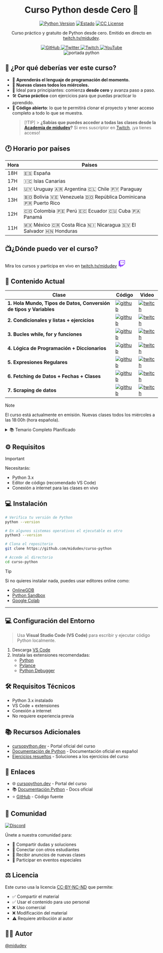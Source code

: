 <div align="center">

# Curso Python desde Cero 🐍

[![Python Version](https://img.shields.io/badge/Python-3.x-blue.svg)](https://www.python.org/)
[![Estado](https://img.shields.io/badge/Estado-En%20emisión-yellow)](https://twitch.tv/midudev)
[![CC License](https://img.shields.io/badge/license-CC--BY--NC--ND-green.svg)](https://github.com/midudev/curso-python/blob/main/LICENSE)

Curso práctico y gratuito de Python desde cero. Emitido en directo en [twitch.tv/midudev](https://twitch.tv/midudev).

<div align="center">
  <a href="https://github.com/midudev">
    <img src="https://img.shields.io/badge/github-black?style=for-the-badge&logo=github" alt="GitHub">
  </a>
  <a href="https://x.com/midudev">
    <img src="https://img.shields.io/badge/twitter-1DA1F2?style=for-the-badge&logo=twitter&logoColor=white" alt="Twitter">
  </a>
  <a href="https://twitch.tv/midudev/">
    <img src="https://img.shields.io/badge/twitch-572364?style=for-the-badge&logo=twitch&logoColor=white" alt="Twitch">
  </a>
  <a href="https://www.youtube.com/@midudev">
    <img src="https://img.shields.io/badge/youtube-red?style=for-the-badge&logo=youtube&logoColor=white" alt="YouTube">
  </a>
</div>

</div>

<div align="center">
  <img src="https://github.com/user-attachments/assets/284de8a1-4cb2-4120-bbe4-227a71fd65c0" alt="portada python">
</div>

## 🤔 ¿Por qué deberías ver este curso?

- 🎯 **Aprenderás el lenguaje de programación del momento.**
- 📅 **Nuevas clases todos los miércoles.**
- 🚀 Ideal para principiantes: comienza **desde cero** y avanza paso a paso.
- 🛠️ **Curso práctico** con ejercicios para que puedas practicar lo aprendido.
- 📝 **Código abierto**: lo que te permitirá clonar el proyecto y tener acceso completo a todo lo que se muestra.
  > [!TIP] > **¿Sabías que puedes acceder a todas las clases desde la [Academia de midudev](https://midu.dev/)?** Si eres suscriptor en [Twitch](https://www.twitch.tv/midudev), ¡ya tienes acceso!

## 🕐 Horario por países

| Hora | Países                                                          |
| ---- | --------------------------------------------------------------- |
| 18H  | 🇪🇸 España                                                       |
| 17H  | 🇮🇨 Islas Canarias                                               |
| 14H  | 🇺🇾 Uruguay 🇦🇷 Argentina 🇨🇱 Chile 🇵🇾 Paraguay                    |
| 13H  | 🇧🇴 Bolivia 🇻🇪 Venezuela 🇩🇴 República Dominicana 🇵🇷 Puerto Rico  |
| 12H  | 🇨🇴 Colombia 🇵🇪 Perú 🇪🇨 Ecuador 🇨🇺 Cuba 🇵🇦 Panamá                |
| 11H  | 🇲🇽 México 🇨🇷 Costa Rica 🇳🇮 Nicaragua 🇸🇻 El Salvador 🇭🇳 Honduras |

## 📺¿Dónde puedo ver el curso?

Mira los cursos y participa en vivo en
[twitch.tv/midudev](https://twitch.tv/midudev)
<svg xmlns="http://www.w3.org/2000/svg" viewBox="0 0 2400 2800" width="24" height="24">
<path fill="#fff" d="M2200 1300l-400 400h-400l-350 350v-350H600V200h1600z"/>
<g fill="#9146ff">
<path d="M500 0 0 500v1800h600v500l500-500h400l900-900V0H500zm1700 1300-400 400h-400l-350 350v-350H600V200h1600v1100z"/>
<path d="M1700 550h200v600h-200zm-550 0h200v600h-200z"/>
</g>
</svg>

## 📄 Contenido Actual

| Clase                                                              | Código                                                                                                                                                                        | Video                                                                                                                                            |
| ------------------------------------------------------------------ | ----------------------------------------------------------------------------------------------------------------------------------------------------------------------------- | ------------------------------------------------------------------------------------------------------------------------------------------------ |
| **1. Hola Mundo, Tipos de Datos, Conversión de tipos y Variables** | [![github](https://img.shields.io/badge/github-black?style=for-the-badge&logo=github&logoColor=white)](https://github.com/midudev/curso-python/tree/main/01_basic)            | [![twitch](https://img.shields.io/badge/twitch-572364?style=for-the-badge&logo=twitch&logoColor=white)](https://www.twitch.tv/videos/2354087841) |
| **2. Condicionales y listas + ejercicios**                         | [![github](https://img.shields.io/badge/github-black?style=for-the-badge&logo=github&logoColor=white)](https://github.com/midudev/curso-python/tree/main/02_flow_control)     | [![twitch](https://img.shields.io/badge/twitch-572364?style=for-the-badge&logo=twitch&logoColor=white)](https://www.twitch.tv/videos/2360535344) |
| **3. Bucles while, for y funciones**                               | [![github](https://img.shields.io/badge/github-black?style=for-the-badge&logo=github&logoColor=white)](https://github.com/midudev/curso-python/tree/main/03_loops)            | [![twitch](https://img.shields.io/badge/twitch-572364?style=for-the-badge&logo=twitch&logoColor=white)](https://www.twitch.tv/videos/2366925887) |
| **4. Lógica de Programación + Diccionarios**                       | [![github](https://img.shields.io/badge/github-black?style=for-the-badge&logo=github&logoColor=white)](https://github.com/midudev/curso-python/tree/main/04_logic)            | [![twitch](https://img.shields.io/badge/twitch-572364?style=for-the-badge&logo=twitch&logoColor=white)](https://www.twitch.tv/videos/2373204722) |
| **5. Expresiones Regulares**                                       | [![github](https://img.shields.io/badge/github-black?style=for-the-badge&logo=github&logoColor=white)](https://github.com/midudev/curso-python/tree/main/05_regex)            | [![twitch](https://img.shields.io/badge/twitch-572364?style=for-the-badge&logo=twitch&logoColor=white)](https://www.twitch.tv/videos/2385556729) |
| **6. Fetching de Datos + Fechas + Clases**                         | [![github](https://img.shields.io/badge/github-black?style=for-the-badge&logo=github&logoColor=white)](https://github.com/midudev/curso-python/tree/main/06_request_ai_dates) | [![twitch](https://img.shields.io/badge/twitch-572364?style=for-the-badge&logo=twitch&logoColor=white)](https://www.twitch.tv/videos/2397854000) |
| **7. Scraping de datos**                                           | [![github](https://img.shields.io/badge/github-black?style=for-the-badge&logo=github&logoColor=white)](https://github.com/midudev/curso-python/tree/main/07_scraping)         | [![twitch](https://img.shields.io/badge/twitch-572364?style=for-the-badge&logo=twitch&logoColor=white)](https://www.twitch.tv/videos/2409874203) |

> [!NOTE]
> El curso está actualmente en emisión. Nuevas clases todos los miércoles a las 18:00h (hora española).

<details>
<summary>📚 Temario Completo Planificado</summary>

1. Introducción ✓
2. Variables y Funciones Incorporadas ✓
3. Operadores ✓
4. Strings ✓
5. Listas ✓
6. Tuplas ✓
7. Diccionarios ✓
8. Condicionales ✓
9. Bucles ✓
10. Funciones ✓
11. Errores de Tipos en Python ✓
12. Python Date time ✓
13. Manejo de Excepciones ✓
14. Expresiones Regulares ✓
15. Web Scraping ✓
16. Clases y Objetos ✓
17. Sets
18. Módulos
19. List Comprehension
20. Funciones de Orden Superior
21. Manejo de Archivos
22. Python Package Manager
23. Entorno Virtual
24. Estadísticas
25. Python para la Web + Django
26. Python con MongoDB
27. APIs desde cero
28. Pandas

</details>

## ⚙️ Requisitos

> [!IMPORTANT]
> Necesitarás:
>
> - Python 3.x
> - Editor de código (recomendado VS Code)
> - Conexión a internet para las clases en vivo

## 💻 Instalación

```bash
# Verifica tu versión de Python
python --version

# En algunos sistemas operativos el ejecutable es otro
python3 --version

# Clona el repositorio
git clone https://github.com/midudev/curso-python

# Accede al directorio
cd curso-python
```

> [!TIP]
> Si no quieres instalar nada, puedes usar editores online como:
>
> - [OnlineGDB](https://www.onlinegdb.com/online_python_compiler)
> - [Python Sandbox](https://pythonsandbox.io/)
> - [Google Colab](https://colab.research.google.com/)

---

## 💻 Configuración del Entorno

> Usa **Visual Studio Code (VS Code)** para escribir y ejecutar código Python localmente.

1. Descarga [VS Code](https://code.visualstudio.com/)
2. Instala las extensiones recomendadas:
   - [Python](https://marketplace.visualstudio.com/items?itemName=ms-python.python)
   - [Pylance](https://marketplace.visualstudio.com/items?itemName=ms-python.vscode-pylance)
   - [Python Debugger](https://marketplace.visualstudio.com/items?itemName=ms-python.debugpy)

## 🛠️ Requisitos Técnicos

- Python 3.x instalado
- VS Code + extensiones
- Conexión a internet
- No requiere experiencia previa

## 📚 Recursos Adicionales

- [cursopython.dev](https://cursopython.dev) - Portal oficial del curso
- [Documentación de Python](https://docs.python.org/es/) - Documentación oficial en español
- [Ejercicios resueltos](link-ejercicios) - Soluciones a los ejercicios del curso

## 🔗 Enlaces

- 🌐 [cursopython.dev](https://cursopython.dev) - Portal del curso
- 📚 [Documentación Python](https://docs.python.org/es/) - Docs oficial
- ⭐ [GitHub](https://github.com/midudev/curso-python) - Código fuente

## 👥 Comunidad

[![Discord](https://img.shields.io/discord/741237973663612969?style=for-the-badge&logo=discord&logoColor=white&label=Discord)](https://discord.gg/midudev)

Únete a nuestra comunidad para:

- 💬 Compartir dudas y soluciones
- 🤝 Conectar con otros estudiantes
- 📢 Recibir anuncios de nuevas clases
- 🎉 Participar en eventos especiales

## ⚖️ Licencia

Este curso usa la licencia [CC-BY-NC-ND](https://github.com/midudev/curso-python/blob/main/LICENSE) que permite:

- ✅ Compartir el material
- ✅ Usar el contenido para uso personal
- ❌ Uso comercial
- ❌ Modificación del material
- ⚠️ Requiere atribución al autor

## 👨‍💻 Autor

[@midudev](https://www.github.com/midudev)
